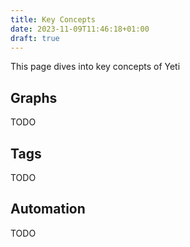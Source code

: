 ```yaml
---
title: Key Concepts
date: 2023-11-09T11:46:18+01:00
draft: true
---
```


This page dives into key concepts of Yeti

## Graphs

TODO

## Tags

TODO

## Automation

TODO
